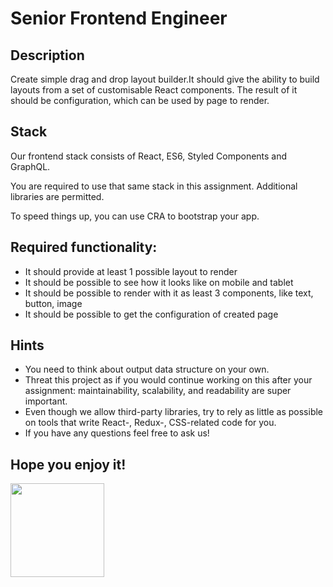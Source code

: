 # Senior Frontend Engineer

## Description
Create simple drag and drop layout builder.It should give the ability to build layouts from a set of customisable React components.
The result of it should be configuration, which can be used by page to render.

## Stack
Our frontend stack consists of React, ES6, Styled Components and GraphQL.

You are required to use that same stack in this assignment.
Additional libraries are permitted. 

To speed things up, you can use CRA to bootstrap your app.

## Required functionality:
* It should provide at least 1 possible layout to render
* It should be possible to see how it looks like on mobile and tablet
* It should be possible to render with it as least 3 components, like text, button, image
* It should be possible to get the configuration of created page

## Hints
* You need to think about output data structure on your own.
* Threat this project as if you would continue working on this after your assignment: maintainability, scalability, and readability are super important.
* Even though we allow third-party libraries, try to rely as little as possible on tools that write React-, Redux-, CSS-related code for you. 
* If you have any questions feel free to ask us! 

## Hope you enjoy it!
<img src="https://media1.tenor.com/images/170130993a5ce8d03f29415756393597/tenor.gif?itemid=7963714" width="150" height="150" />
